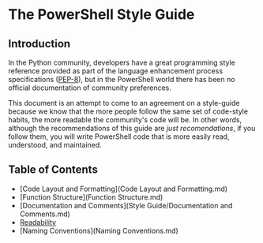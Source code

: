 # The PowerShell Style Guide

## Introduction

In the Python community, developers have a great programming style reference provided as part of the language enhancement process specifications ([PEP-8](https://www.python.org/dev/peps/pep-0008/)), but in the PowerShell world there has been no official documentation of community preferences. 

This document is an attempt to come to an agreement on a style-guide because we know that the more people follow the same set of code-style habits, the more readable the community's code will be. In other words, although the recommendations of this guide are _just recomendations_, if you follow them, you will write PowerShell code that is more easily read, understood, and maintained.

## Table of Contents

- [Code Layout and Formatting](Code Layout and Formatting.md)
- [Function Structure](Function Structure.md)
- [Documentation and Comments](Style Guide/Documentation and Comments.md)
- [Readability](Readability.md)
- [Naming Conventions](Naming Conventions.md)

